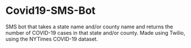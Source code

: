 # Covid19-SMS-Bot
SMS bot that takes a state name and/or county name and returns the number of COVID-19 cases in that state and/or county. Made using Twilio, using the NYTimes COVID-19 dataset.
